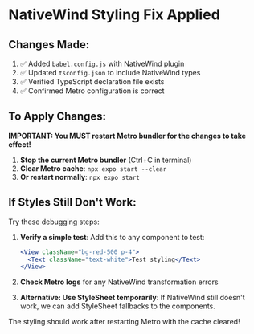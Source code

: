 # NativeWind Styling Fix Applied

## Changes Made:
1. ✅ Added `babel.config.js` with NativeWind plugin
2. ✅ Updated `tsconfig.json` to include NativeWind types
3. ✅ Verified TypeScript declaration file exists
4. ✅ Confirmed Metro configuration is correct

## To Apply Changes:
**IMPORTANT: You MUST restart Metro bundler for the changes to take effect!**

1. **Stop the current Metro bundler** (Ctrl+C in terminal)
2. **Clear Metro cache**: `npx expo start --clear`
3. **Or restart normally**: `npx expo start`

## If Styles Still Don't Work:
Try these debugging steps:

1. **Verify a simple test**:
   Add this to any component to test:
   ```jsx
   <View className="bg-red-500 p-4">
     <Text className="text-white">Test styling</Text>
   </View>
   ```

2. **Check Metro logs** for any NativeWind transformation errors

3. **Alternative: Use StyleSheet temporarily**:
   If NativeWind still doesn't work, we can add StyleSheet fallbacks to the components.

The styling should work after restarting Metro with the cache cleared!